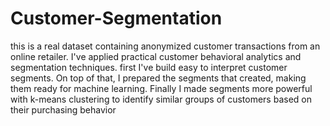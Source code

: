# Customer-Segmentation
this is a real dataset containing anonymized customer transactions from an online retailer.  I've applied practical customer behavioral analytics and segmentation techniques.  first I've build easy to interpret customer segments. On top of that, I prepared the segments that created, making them ready for machine learning.  Finally I made  segments more powerful with k-means clustering to identify similar groups of customers based on their purchasing behavior
